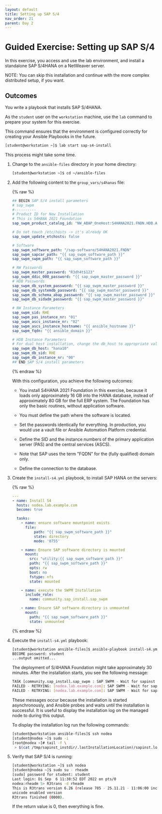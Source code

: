 ```yaml
---
layout: default
title: Setting up SAP S/4
nav_order: 21
parent: Day 2
---
```


# Guided Exercise: Setting up SAP S/4

In this exercise, you access and use the lab environment, and install
a standalone SAP S/4HANA on a NetWeaver server.

NOTE: You can skip this installation and continue with the more complex distributed setup, if you want.

## Outcomes

You write a playbook that installs SAP S/4HANA.

As the `student` user on the `workstation` machine, use the `lab`
command to prepare your system for this exercise.

This command ensures that the environment is configured correctly for
creating your Ansible Playbooks in the future.

```bash
[student@workstation ~]$ lab start sap-s4-install
```

This process might take some time.

1.  Change to the `ansible-files` directory in your home directory:

    ```bash
    [student@workstation ~]$ cd ~/ansible-files
    ```

2.  Add the following content to the `group_vars/s4hanas` file:

    {% raw %}

    ```yaml
    ## BEGIN SAP S/4 install parameters
    # sap_swpm
    #----------
    # Product ID for New Installation
    # This is S4HANA 2021 Foundation
    sap_swpm_product_catalog_id: "NW_ABAP_OneHost:S4HANA2021.FNDN.HDB.ABAP"

    # Do not touch /etc/hosts -> it's already OK
    sap_swpm_update_etchosts: false

    # Software
    sap_swpm_software_path: "/sap-software/S4HANA2021.FNDN"
    sap_swpm_sapcar_path: "{{ sap_swpm_software_path }}"
    sap_swpm_swpm_path: "{{ sap_swpm_software_path }}"

    # NW Passwords
    sap_swpm_master_password: "R3dh4t$123"
    sap_swpm_ddic_000_password: "{{ sap_swpm_master_password }}"
    # HDB Passwords
    sap_swpm_db_system_password: "{{ sap_swpm_master_password }}"
    sap_swpm_db_systemdb_password: "{{ sap_swpm_master_password }}"
    sap_swpm_db_schema_abap_password: "{{ sap_swpm_master_password }}"
    sap_swpm_db_sidadm_password: "{{ sap_swpm_master_password }}"

    # NW Instance Parameters
    sap_swpm_sid: RHE
    sap_swpm_pas_instance_nr: "01"
    sap_swpm_ascs_instance_nr: "02"
    sap_swpm_ascs_instance_hostname: "{{ ansible_hostname }}"
    sap_swpm_fqdn: "{{ ansible_domain }}"

    # HDB Instance Parameters
    # For dual host installation, change the db_host to appropriate value
    sap_swpm_db_host: "hana10"
    sap_swpm_db_sid: RHE
    sap_swpm_db_instance_nr: "00"
    ## END SAP S/4 install parameters
    ```

    {% endraw %}

    With this configuration, you achieve the following outcomes:

    - You install S4HANA 2021 Foundation in this exercise, because it
      loads only approximately 16 GB into the HANA database, instead
      of approximately 80 GB for the full ERP system. The Foundation
      has only the basic routines, without application software.

    - You must define the path where the software is located.

    - Set the passwords identically for everything. In production, you
      would use a vault file or Ansible Automation Platform
      credential.

    - Define the SID and the instance numbers of the primary
      application server (PAS) and the central services (ASCS).

    - Note that SAP uses the term "FQDN" for the (fully qualified)
      domain only.

    - Define the connection to the database.

3.  Create the `install-s4.yml` playbook, to install SAP HANA on the
    servers:

    {% raw %}

    ```yaml
    ---
    - name: Install S4
      hosts: nodea.lab.example.com
      become: true

      tasks:
        - name: ensure software mountpoint exists
          file:
              path: "{{ sap_swpm_software_path }}"
              state: directory
              mode: '0755'

        - name: Ensure SAP software directory is mounted
          mount:
            src: "utility:{{ sap_swpm_software_path }}"
            path: "{{ sap_swpm_software_path }}"
            opts: rw
            boot: no
            fstype: nfs
            state: mounted

        - name: execute the SWPM Installation
          include_role:
            name: community.sap_install.sap_swpm

        - name: Ensure SAP software directory is unmounted
          mount:
            path: "{{ sap_swpm_software_path }}"
            state: unmounted
    ```

    {% endraw %}

4.  Execute the `install-s4.yml` playbook:

    ```bash
    [student@workstation ansible-files]$ ansible-playbook install-s4.yml -v -K
    BECOME password: student
    ...output omitted...
    ```

    The deployment of S/4HANA Foundation might take approximately 30
    minutes. After the installation starts, you see the following
    message:

    ```bash
    TASK [community.sap_install.sap_swpm : SAP SWPM - Wait for sapinst process to exit, poll every 60 seconds] **************************************************
    FAILED - RETRYING: [nodea.lab.example.com]: SAP SWPM - Wait for sapinst process to exit, poll every 60 seconds (1000 retries left).
    FAILED - RETRYING: [nodea.lab.example.com]: SAP SWPM - Wait for sapinst process to exit, poll every 60 seconds (999 retries left).
    ```

    These messages occur because the installation is started
    asynchronously, and Ansible probes and waits until the installation
    is successful. It is useful to display the installation log on the
    managed node to during this output.

    To display the installation log run the following commands:

    ```bash
    [student@workstation ansible-files]$ ssh nodea
    [student@nodea ~]$ sudo -i
    [root@nodea ~]# tail -f \
     > $(cat /tmp/sapinst_instdir/.lastInstallationLocation)/sapinst.log
    ```

5.  Verify that SAP S/4 is running:

    ```bash
    [student@workstation ~]$ ssh nodea
    [student@nodea ~]$ sudo su - rheadm
    [sudo] password for student: student
    Last login: Di Sep  6 11:38:52 EDT 2022 on pts/0
    nodea:rheadm 5> R3trans -d rheadm
    This is R3trans version 6.26 (release 785 - 25.11.21 - 11:06:00 including rjh702 ).
    unicode enabled version
    R3trans finished (0000).
    ```

    If the return value is 0, then everything is fine.

<!---
## Finish

To complete this exercise, take these steps:

- Run the `lab` command on the `workstation` machine, and use the
  `lab` command to create the files in this exercise.

- Run the `ansible-playbook` command to install the S/4HANA server if
  not successful previously, and complete the exercise.

These steps are important to ensure that resources from previous
exercises do not impact upcoming exercises.

```bash
[student@workstation ansible-files]$ lab finish sap-s4-install
[student@workstation ansible-files]$ ansible-playbook install-s4.yml -v -K
```
--->